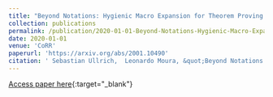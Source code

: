 ```yaml
---
title: "Beyond Notations: Hygienic Macro Expansion for Theorem Proving Languages"
collection: publications
permalink: /publication/2020-01-01-Beyond-Notations-Hygienic-Macro-Expansion-for-Theorem-Proving-Languages
date: 2020-01-01
venue: 'CoRR'
paperurl: 'https://arxiv.org/abs/2001.10490'
citation: ' Sebastian Ullrich,  Leonardo Moura, &quot;Beyond Notations: Hygienic Macro Expansion for Theorem Proving Languages.&quot; CoRR, 2020.'
---
```

[Access paper here](https://arxiv.org/abs/2001.10490){:target="_blank"}
